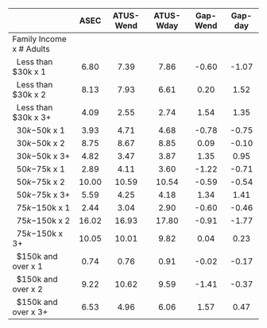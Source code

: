 
|                      |         ASEC |    ATUS-Wend |    ATUS-Wday |     Gap-Wend |      Gap-day |
| -------------------- | :----------: | :----------: | :----------: | :----------: | :----------: |
| Family Income x # Adults |              |              |              |              |              |
| &nbsp;&nbsp;Less than $30k x 1 |         6.80 |         7.39 |         7.86 |        -0.60 |        -1.07 |
| &nbsp;&nbsp;Less than $30k x 2 |         8.13 |         7.93 |         6.61 |         0.20 |         1.52 |
| &nbsp;&nbsp;Less than $30k x 3+ |         4.09 |         2.55 |         2.74 |         1.54 |         1.35 |
| &nbsp;&nbsp;$30k-$50k x 1 |         3.93 |         4.71 |         4.68 |        -0.78 |        -0.75 |
| &nbsp;&nbsp;$30k-$50k x 2 |         8.75 |         8.67 |         8.85 |         0.09 |        -0.10 |
| &nbsp;&nbsp;$30k-$50k x 3+ |         4.82 |         3.47 |         3.87 |         1.35 |         0.95 |
| &nbsp;&nbsp;$50k-$75k x 1 |         2.89 |         4.11 |         3.60 |        -1.22 |        -0.71 |
| &nbsp;&nbsp;$50k-$75k x 2 |        10.00 |        10.59 |        10.54 |        -0.59 |        -0.54 |
| &nbsp;&nbsp;$50k-$75k x 3+ |         5.59 |         4.25 |         4.18 |         1.34 |         1.41 |
| &nbsp;&nbsp;$75k-$150k x 1 |         2.44 |         3.04 |         2.90 |        -0.60 |        -0.46 |
| &nbsp;&nbsp;$75k-$150k x 2 |        16.02 |        16.93 |        17.80 |        -0.91 |        -1.77 |
| &nbsp;&nbsp;$75k-$150k x 3+ |        10.05 |        10.01 |         9.82 |         0.04 |         0.23 |
| &nbsp;&nbsp;$150k and over x 1 |         0.74 |         0.76 |         0.91 |        -0.02 |        -0.17 |
| &nbsp;&nbsp;$150k and over x 2 |         9.22 |        10.62 |         9.59 |        -1.41 |        -0.37 |
| &nbsp;&nbsp;$150k and over x 3+ |         6.53 |         4.96 |         6.06 |         1.57 |         0.47 |

